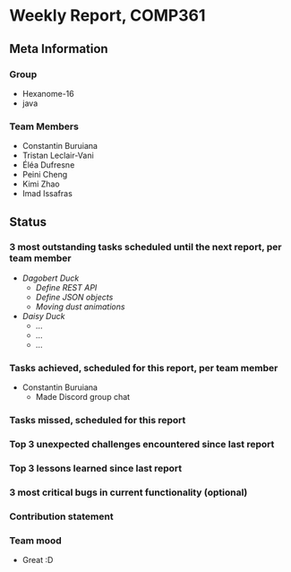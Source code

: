 # Weekly Report, COMP361

## Meta Information

### Group

 * Hexanome-16
 * java

### Team Members

 * Constantin Buruiana
 * Tristan Leclair-Vani
 * Éléa Dufresne
 * Peini Cheng
 * Kimi Zhao
 * Imad Issafras

## Status

### 3 most outstanding tasks scheduled until the next report, per team member

 * *Dagobert Duck*
   * *Define REST API*
   * *Define JSON objects*
   * *Moving dust animations*
 * *Daisy Duck*
   * *...*
   * *...*
   * *...*

### Tasks achieved, scheduled for this report, per team member

 * Constantin Buruiana 
   * Made Discord group chat
### Tasks missed, scheduled for this report

### Top 3 unexpected challenges encountered since last report

### Top 3 lessons learned since last report

### 3 most critical bugs in current functionality (optional)

### Contribution statement

### Team mood

 * Great :D 
